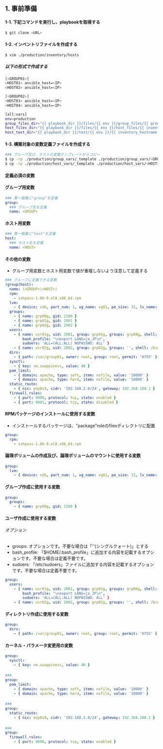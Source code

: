 ## 1. 事前準備

#### 1-1. 下記コマンドを実行し、playbookを取得する

```bash
$ git clone <URL>
```

#### 1-2. インベントリファイルを作成する

```bash
$ vim ./production/inventory/hosts
```

##### 以下の形式で作成する

```bash
[<GROUP01>]
<HOST01> ansible_host=<IP>
<HOST02> ansible_host=<IP>

[<GROUP02>]
<HOST03> ansible_host=<IP>
<HOST04> ansible_host=<IP>

[all:vars]
env=production
group_files_dir="{{ playbook_dir }}/files/{{ env }}/group_files/{{ group.name }}"
host_files_dir="{{ playbook_dir }}/files/{{ env }}/host_files/{{ inventory_hostname }}"
host_test_dir="{{ playbook_dir }}/test/{{ env }}/{{ inventory_hostname }}"
```

#### 1-3. 構築対象の変数定義ファイルを作成する

```bash
### グループ及び、ホストの変数テンプレートからコピー
$ cp -rp ./production/group_vars/_template ./production/group_vars/<GROUP>
$ cp -rp ./production/host_vars/_template ./production/host_vars/<HOST>
```

#### 定義必須の変数

#### グループ用変数

```yaml
### 第一階層に"group"を定義
group:
  ### グループ名を定義　　　　　　　　　　　
  name: <GROUP>          
```

#### ホスト用変数

```yaml
### 第一階層に"host"を定義
host:
  ### ホスト名を定義　　　　　　　　　　　
  name: <HOST>          
```

#### その他の変数

- グループ用変数とホスト用変数で値が重複しないよう注意して定義する

```yaml
### グループに定義できる変数
(group|host):
  name: (<GROUP>|<HOST>)
  rpm:
    - sshpass-1.06-9.el8.x86_64.rpm
  lvm:
    - { device: sdb, part_num: 1, vg_name: vg01, pe_size: 32, lv_name: lv01, fs_type: xfs, mount_point: /app }
  groups:
    - { name: grp00g, gid: 2100 }
    - { name: grp01g, gid: 2001 }
    - { name: grp02g, gid: 2002 }
  users:
    - { name: usr01g, uid: 2001, group: grp01g, groups: grp00g, shell: /bin/bash, home: /home/usr01g, password: usr01g }
        bash_profile: "\nexport LANG=ja_JP\n",
        sudoers: 'ALL=(ALL:ALL) NOPASSWD: ALL' }
    - { name: usr02g, uid: 2002, group: grp02g, groups: '', shell: /bin/bash, home: /home/usr02g, password: usr02g }
  dirs:
    - { path: /var/group01, owner: root, group: root, permit: '0755' }
  sysctl:
    - { key: vm.swappiness, value: 40 }
  pam_limit:
    - { domain: apache, type: soft, item: nofile, value: '10000' }
    - { domain: apache, type: hard, item: nofile, value: '10000' }
  static_route:
    - { nic: enp0s9, cidr: '192.168.2.0/24', gateway: 192.168.100.1 }
  firewall_rules:
    - { port: 9000, protocol: tcp, state: enabled }
    - { port: 9001, protocol: tcp, state: disabled }
```

#### RPMパッケージのインストールに使用する変数

- インストールするパッケージは、"package"roleのfilesディレクトリに配置

```yaml
group:
  rpm:
    - sshpass-1.06-9.el8.x86_64.rpm
```

#### 論理ボリュームの作成及び、論理ボリュームのマウントに使用する変数

```yaml
group:
  lvm:
    - { device: sdb, part_num: 1, vg_name: vg01, pe_size: 32, lv_name: lv01, fs_type: xfs, mount_point: /app }
```

#### グループ作成に使用する変数

```yaml
group:
  groups:
    - { name: grp00g, gid: 2100 }
```

#### ユーザ作成に使用する変数

###### オプション

- groups: オプションです。不要な場合は「''(シングルクォート)」とする
- bash_profile: 「$HOME/.bash_profile」に追加する内容を記載するオプションです。不要な場合は定義不要です。
- sudoers: 「/etc/sudoers」ファイルに追加する内容を記載するオプションです。不要な場合は定義不要です。

```yaml
group:
  users:
    - { name: usr01g, uid: 2001, group: grp01g, groups: grp00g, shell: /bin/bash, home: /home/usr01g, password: usr01g }
        bash_profile: "\nexport LANG=ja_JP\n",
        sudoers: 'ALL=(ALL:ALL) NOPASSWD: ALL' }
    - { name: usr02g, uid: 2002, group: grp02g, groups: '', shell: /bin/bash, home: /home/usr02g, password: usr02g }
```

#### ディレクトリ作成に使用する変数

```yaml
group:
  dirs:
    - { path: /var/group01, owner: root, group: root, permit: '0755' }
```

#### カーネル・パラメータ変更用の変数

```yaml
group:
  sysctl:
    - { key: vm.swappiness, value: 40 }
```

#### 

```yaml
### 
group:
  pam_limit:
    - { domain: apache, type: soft, item: nofile, value: '10000' }
    - { domain: apache, type: hard, item: nofile, value: '10000' }
```

#### 

```yaml
### 
group:
  static_route:
    - { nic: enp0s9, cidr: '192.168.2.0/24', gateway: 192.168.100.1 }
```

#### 

```yaml
### 
group:
  firewall_rules:
    - { port: 9000, protocol: tcp, state: enabled }
```
